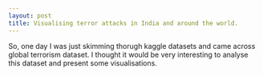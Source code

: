 ```yaml
---
layout: post
title: Visualising terror attacks in India and around the world.
---
```


So, one day I was just skimming thorugh kaggle datasets and came across global terrorism dataset. I thought it would be very interesting to analyse this dataset and present some visualisations. 

